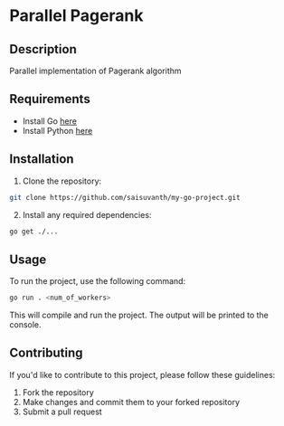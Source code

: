 # Parallel Pagerank

## Description

Parallel implementation of Pagerank algorithm

## Requirements

- Install Go [here](https://golang.org/doc/install)
- Install Python [here](https://www.python.org/downloads/)

## Installation

1. Clone the repository:

```bash
git clone https://github.com/saisuvanth/my-go-project.git
```

2. Install any required dependencies:

```bash
go get ./...
```

## Usage

To run the project, use the following command:

```bash
go run . <num_of_workers>
```

This will compile and run the project. The output will be printed to the console.


## Contributing

If you'd like to contribute to this project, please follow these guidelines:

1. Fork the repository
2. Make changes and commit them to your forked repository
3. Submit a pull request






